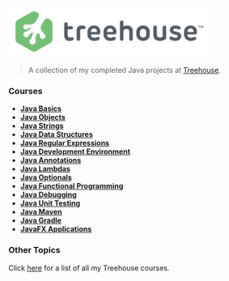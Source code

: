 ![Treehouse](treehouse.png)

> A collection of my completed Java projects at [Treehouse](https://teamtreehouse.com).
### Courses
 - **[Java Basics](https://github.com/adamelliotfields/treehouse-java/tree/master/java-basics)**
 - **[Java Objects](https://github.com/adamelliotfields/treehouse-java/tree/master/java-objects)**
 - **[Java Strings](https://github.com/adamelliotfields/treehouse-java/tree/master/java-strings)**
 - **[Java Data Structures](https://github.com/adamelliotfields/treehouse-java/tree/master/java-data-structures)**
 - **[Java Regular Expressions](https://github.com/adamelliotfields/treehouse-java/tree/master/java-regular-expressions)**
 - **[Java Development Environment](https://github.com/adamelliotfields/treehouse-java/tree/master/java-development-environment)**
 - **[Java Annotations](https://github.com/adamelliotfields/treehouse-java/tree/master/java-annotations)**
 - **[Java Lambdas](https://github.com/adamelliotfields/treehouse-java/tree/master/java-lambdas)**
 - **[Java Optionals](https://github.com/adamelliotfields/treehouse-java/tree/master/java-optionals)**
 - **[Java Functional Programming](https://github.com/adamelliotfields/treehouse-java/tree/master/java-functional-programming)**
 - **[Java Debugging](https://github.com/adamelliotfields/treehouse-java/tree/master/java-debugging)**
 - **[Java Unit Testing](https://github.com/adamelliotfields/treehouse-java/tree/master/java-unit-testing)**
 - **[Java Maven](https://github.com/adamelliotfields/treehouse-java/tree/master/java-maven)**
 - **[Java Gradle](https://github.com/adamelliotfields/treehouse-java/tree/master/java-gradle)**
 - **[JavaFX Applications](https://github.com/adamelliotfields/treehouse-java/tree/master/javafx-applications)**

### Other Topics
Click [here](https://github.com/adamelliotfields/treehouse/blob/master/README.md) for a list of all my Treehouse courses.
